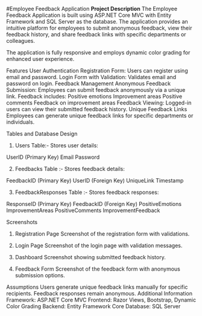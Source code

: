 #Employee Feedback Application
**Project Description**
The Employee Feedback Application is built using ASP.NET Core MVC with Entity Framework and SQL Server as the database. The application provides an intuitive platform for employees to submit anonymous feedback, view their feedback history, and share feedback links with specific departments or colleagues.

The application is fully responsive and employs dynamic color grading for enhanced user experience.

Features
User Authentication
Registration Form: Users can register using email and password.
Login Form with Validation: Validates email and password on login.
Feedback Management
Anonymous Feedback Submission:
Employees can submit feedback anonymously via a unique link.
Feedback includes:
Positive emotions
Improvement areas
Positive comments
Feedback on improvement areas
Feedback Viewing:
Logged-in users can view their submitted feedback history.
Unique Feedback Links
Employees can generate unique feedback links for specific departments or individuals.


Tables and Database Design
1. Users Table:-
Stores user details:

UserID (Primary Key)
Email
Password

2. Feedbacks Table :-
Stores feedback details:

FeedbackID (Primary Key)
UserID (Foreign Key)
UniqueLink
Timestamp

3. FeedbackResponses Table :-
Stores feedback responses:

ResponseID (Primary Key)
FeedbackID (Foreign Key)
PositiveEmotions
ImprovementAreas
PositiveComments
ImprovementFeedback


Screenshots
1. Registration Page
Screenshot of the registration form with validations.

2. Login Page
Screenshot of the login page with validation messages.

3. Dashboard
Screenshot showing submitted feedback history.

4. Feedback Form
Screenshot of the feedback form with anonymous submission options.

Assumptions
Users generate unique feedback links manually for specific recipients.
Feedback responses remain anonymous.
Additional Information
Framework: ASP.NET Core MVC
Frontend: Razor Views, Bootstrap, Dynamic Color Grading
Backend: Entity Framework Core
Database: SQL Server
